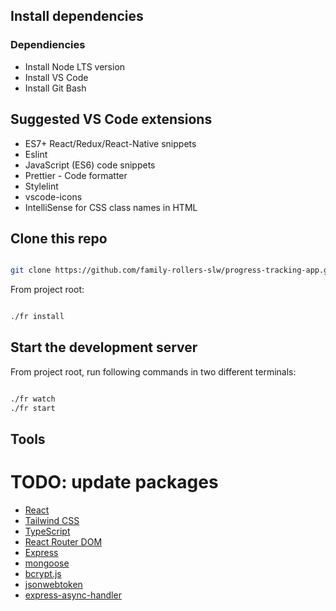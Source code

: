 ## Install dependencies

### Dependiencies

-   Install Node LTS version
-   Install VS Code
-   Install Git Bash

## Suggested VS Code extensions

-   ES7+ React/Redux/React-Native snippets
-   Eslint
-   JavaScript (ES6) code snippets
-   Prettier - Code formatter
-   Stylelint
-   vscode-icons
-   IntelliSense for CSS class names in HTML

## Clone this repo

```bash

git clone https://github.com/family-rollers-slw/progress-tracking-app.git

```

From project root:

```bash

./fr install

```

## Start the development server

From project root, run following commands in two different terminals:

```bash

./fr watch
./fr start

```

## Tools

# TODO: update packages

-   [React](https://reactjs.org/)
-   [Tailwind CSS](https://tailwindcss.com/)
-   [TypeScript](https://www.typescriptlang.org/)
-   [React Router DOM](https://reactrouter.com/)
-   [Express](https://expressjs.com/)
-   [mongoose](https://mongoosejs.com/)
-   [bcrypt.js](https://www.npmjs.com/package/bcryptjs)
-   [jsonwebtoken](https://www.npmjs.com/package/jsonwebtoken)
-   [express-async-handler](https://www.npmjs.com/package/express-async-handler)
